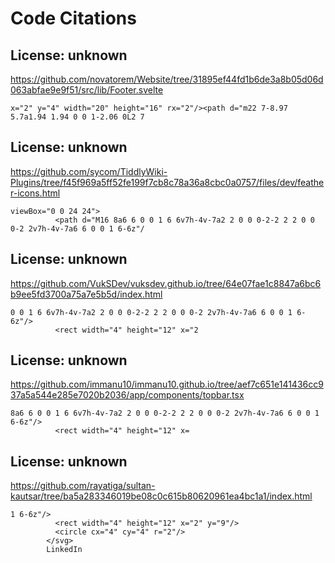# Code Citations

## License: unknown
https://github.com/novatorem/Website/tree/31895ef44fd1b6de3a8b05d06d063abfae9e9f51/src/lib/Footer.svelte

```
x="2" y="4" width="20" height="16" rx="2"/><path d="m22 7-8.97 5.7a1.94 1.94 0 0 1-2.06 0L2 7
```


## License: unknown
https://github.com/sycom/TiddlyWiki-Plugins/tree/f45f969a5ff52fe199f7cb8c78a36a8cbc0a0757/files/dev/feather-icons.html

```
viewBox="0 0 24 24">
          <path d="M16 8a6 6 0 0 1 6 6v7h-4v-7a2 2 0 0 0-2-2 2 2 0 0 0-2 2v7h-4v-7a6 6 0 0 1 6-6z"/
```


## License: unknown
https://github.com/VukSDev/vuksdev.github.io/tree/64e07fae1c8847a6bc6b9ee5fd3700a75a7e5b5d/index.html

```
0 0 1 6 6v7h-4v-7a2 2 0 0 0-2-2 2 2 0 0 0-2 2v7h-4v-7a6 6 0 0 1 6-6z"/>
          <rect width="4" height="12" x="2
```


## License: unknown
https://github.com/immanu10/immanu10.github.io/tree/aef7c651e141436cc937a5a544e285e7020b2036/app/components/topbar.tsx

```
8a6 6 0 0 1 6 6v7h-4v-7a2 2 0 0 0-2-2 2 2 0 0 0-2 2v7h-4v-7a6 6 0 0 1 6-6z"/>
          <rect width="4" height="12" x=
```


## License: unknown
https://github.com/rayatiga/sultan-kautsar/tree/ba5a283346019be08c0c615b80620961ea4bc1a1/index.html

```
1 6-6z"/>
          <rect width="4" height="12" x="2" y="9"/>
          <circle cx="4" cy="4" r="2"/>
        </svg>
        LinkedIn
```

